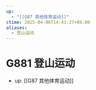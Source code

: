 ```yaml
---
up:
  - "[[G87 其他体育运动]]"
ctime: 2025-04-06T14:41:27+08:00
aliases:
  - 登山运动
---
```


# G881 登山运动

- up: [[G87 其他体育运动]]
